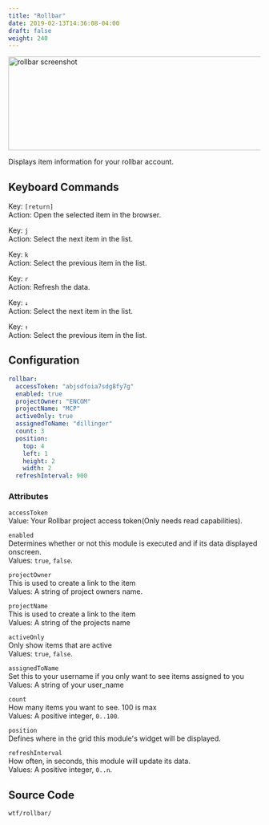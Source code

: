 ```yaml
---
title: "Rollbar"
date: 2019-02-13T14:36:08-04:00
draft: false
weight: 240
---
```


<img class="screenshot" src="/imgs/modules/rollbar.png" width="640" height="187" alt="rollbar screenshot" />


Displays item information for your rollbar account.

## Keyboard Commands

<span class="caption">Key:</span> `[return]` <br />
<span class="caption">Action:</span> Open the selected item in the browser.

<span class="caption">Key:</span> `j` <br />
<span class="caption">Action:</span> Select the next item in the list.

<span class="caption">Key:</span> `k` <br />
<span class="caption">Action:</span> Select the previous item in the list.

<span class="caption">Key:</span> `r` <br />
<span class="caption">Action:</span> Refresh the data.

<span class="caption">Key:</span> `↓` <br />
<span class="caption">Action:</span> Select the next item in the list.

<span class="caption">Key:</span> `↑` <br />
<span class="caption">Action:</span> Select the previous item in the list.

## Configuration

```yaml
rollbar:
  accessToken: "abjsdfoia7sdg8fy7g"
  enabled: true
  projectOwner: "ENCOM"
  projectName: "MCP"
  activeOnly: true
  assignedToName: "dillinger"
  count: 3
  position:
    top: 4
    left: 1
    height: 2
    width: 2
  refreshInterval: 900
```

### Attributes

`accessToken` <br />
Value: Your Rollbar project access token(Only needs read capabilities).

`enabled` <br />
Determines whether or not this module is executed and if its data displayed onscreen. <br />
Values: `true`, `false`.

`projectOwner` <br />
This is used to create a link to the item <br />
Values: A string of project owners name.

`projectName` <br />
This is used to create a link to the item <br />
Values: A string of the projects name

`activeOnly` <br />
Only show items that are active <br />
Values: `true`, `false`.

`assignedToName` <br />
Set this to your username if you only want to see items assigned to you <br />
Values: A string of your user_name

`count` <br />
How many items you want to see. 100 is max <br />
Values: A positive integer, `0..100`.

`position` <br />
Defines where in the grid this module's widget will be displayed. <br />

`refreshInterval` <br />
How often, in seconds, this module will update its data. <br />
Values: A positive integer, `0..n`.

## Source Code

```bash
wtf/rollbar/
```